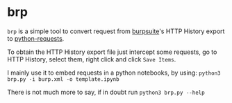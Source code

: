 # brp

`brp` is a simple tool to convert request from [burpsuite](https://portswigger.net/butp)'s HTTP History export to [python-requests](https://requests.readthedocs.io/en/latest/user/quickstart/).

To obtain the HTTP History export file just intercept some requests, go to HTTP History, select them, right click and click `Save Items`.

I mainly use it to embed requests in a python notebooks, by using: `python3 brp.py -i burp.xml -o template.ipynb`

There is not much more to say, if in doubt run `python3 brp.py --help`

